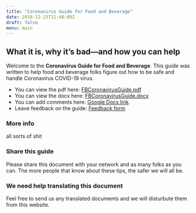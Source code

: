 ```yaml
---
title: "Coronavirus Guide for Food and Beverage"
date: 2018-12-25T21:48:09Z
draft: false
menu: main
---
```


## What it is, why it’s bad—and how you can help

Welcome to the **Coronavirus Guide for Food and Beverage**. This guide was written to help food and beverage folks figure out how to be safe and handle Coronavirus COVID-19 virus. 

* You can view the pdf here: [FBCoronavirusGuide.pdf](./docs/FBCoronavirusGuide.pdf)
* You can view the docx here: [FBCoronavirusGuide.docx](./docs/FBCoronavirusGuide.docx) 
* You can add comments here: [Google Docs link](https://docs.google.com/document/d/13n1TeOl_cB_jJhRzGNztgInzTZhWpLwW52K4q7hwnlQ/edit?usp=sharing). 
* Leave feedback on the guide: [Feedback form](https://docs.google.com/forms/d/e/1FAIpQLSdN39Moz6W4IOFER0kWB39rW90frkA89XanlFaEwzd3M-oBTQ/viewform)


### More info

all sorts of shit

### Share this guide

Please share this document with your network and as many folks as you can. The more people that know about these tips, the safer we will all be. 


### We need help translating this document

Feel free to send us any translated documents and we will disturbute them from this website. 